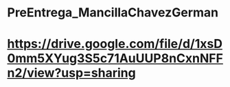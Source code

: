 # PreEntrega_MancillaChavezGerman

# https://drive.google.com/file/d/1xsD0mm5XYug3S5c71AuUUP8nCxnNFFn2/view?usp=sharing